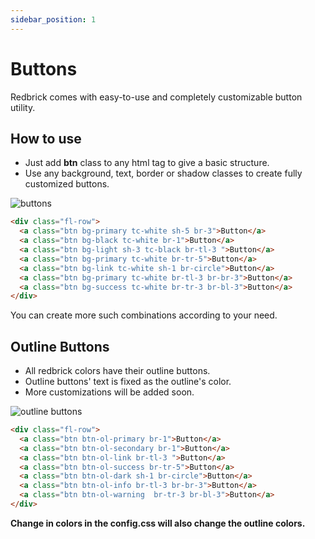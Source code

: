 ```yaml
---
sidebar_position: 1
---
```


# Buttons

Redbrick comes with easy-to-use and completely customizable button utility.

## How to use

- Just add **btn** class to any html tag to give a basic structure.
- Use any background, text, border or shadow classes to create fully customized buttons.

![buttons](/img/demos/buttons.png)

```html
<div class="fl-row">
  <a class="btn bg-primary tc-white sh-5 br-3">Button</a>
  <a class="btn bg-black tc-white br-1">Button</a>
  <a class="btn bg-light sh-3 tc-black br-tl-3 ">Button</a>
  <a class="btn bg-primary tc-white br-tr-5">Button</a>
  <a class="btn bg-link tc-white sh-1 br-circle">Button</a>
  <a class="btn bg-primary tc-white br-tl-3 br-br-3">Button</a>
  <a class="btn bg-success tc-white br-tr-3 br-bl-3">Button</a>
</div>
```

You can create more such combinations according to your need.

## Outline Buttons

- All redbrick colors have their outline buttons.
- Outline buttons' text is fixed as the outline's color.
- More customizations will be added soon.

![outline buttons](/img/demos/buttonsol.png)

```html
<div class="fl-row">
  <a class="btn btn-ol-primary br-1">Button</a>
  <a class="btn btn-ol-secondary br-1">Button</a>
  <a class="btn btn-ol-link br-tl-3 ">Button</a>
  <a class="btn btn-ol-success br-tr-5">Button</a>
  <a class="btn btn-ol-dark sh-1 br-circle">Button</a>
  <a class="btn btn-ol-info br-tl-3 br-br-3">Button</a>
  <a class="btn btn-ol-warning  br-tr-3 br-bl-3">Button</a>
</div>
```

**Change in colors in the config.css will also change the outline colors.**
